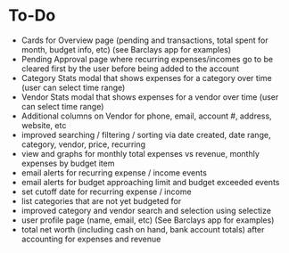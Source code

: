 # To-Do
* Cards for Overview page (pending and transactions, total spent for month, budget info, etc) (see Barclays app for examples)
* Pending Approval page where recurring expenses/incomes go to be cleared first by the user before being added to the account
* Category Stats modal that shows expenses for a category over time (user can select time range)
* Vendor Stats modal that shows expenses for a vendor over time (user can select time range)
* Additional columns on Vendor for phone, email, account #, address, website, etc
* improved searching / filtering / sorting via date created, date range, category, vendor, price, recurring
* view and graphs for monthly total expenses vs revenue, monthly expenses by budget item
* email alerts for recurring expense / income events
* email alerts for budget approaching limit and budget exceeded events
* set cutoff date for recurring expense / income
* list categories that are not yet budgeted for
* improved category and vendor search and selection using selectize
* user profile page (name, email, etc) (See Barclays app for examples)
* total net worth (including cash on hand, bank account totals) after accounting for expenses and revenue
